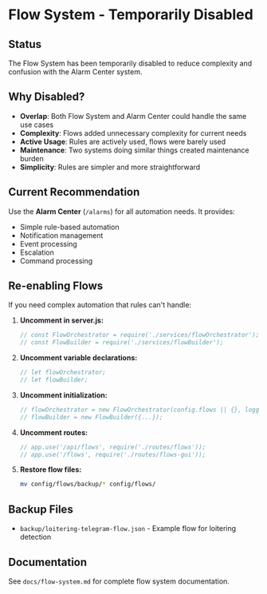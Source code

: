 # Flow System - Temporarily Disabled

## Status
The Flow System has been temporarily disabled to reduce complexity and confusion with the Alarm Center system.

## Why Disabled?
- **Overlap**: Both Flow System and Alarm Center could handle the same use cases
- **Complexity**: Flows added unnecessary complexity for current needs
- **Active Usage**: Rules are actively used, flows were barely used
- **Maintenance**: Two systems doing similar things created maintenance burden
- **Simplicity**: Rules are simpler and more straightforward

## Current Recommendation
Use the **Alarm Center** (`/alarms`) for all automation needs. It provides:
- Simple rule-based automation
- Notification management
- Event processing
- Escalation
- Command processing

## Re-enabling Flows
If you need complex automation that rules can't handle:

1. **Uncomment in server.js:**
   ```javascript
   // const FlowOrchestrator = require('./services/flowOrchestrator');
   // const FlowBuilder = require('./services/flowBuilder');
   ```

2. **Uncomment variable declarations:**
   ```javascript
   // let flowOrchestrator;
   // let flowBuilder;
   ```

3. **Uncomment initialization:**
   ```javascript
   // flowOrchestrator = new FlowOrchestrator(config.flows || {}, logger);
   // flowBuilder = new FlowBuilder({...});
   ```

4. **Uncomment routes:**
   ```javascript
   // app.use('/api/flows', require('./routes/flows'));
   // app.use('/flows', require('./routes/flows-gui'));
   ```

5. **Restore flow files:**
   ```bash
   mv config/flows/backup/* config/flows/
   ```

## Backup Files
- `backup/loitering-telegram-flow.json` - Example flow for loitering detection

## Documentation
See `docs/flow-system.md` for complete flow system documentation. 